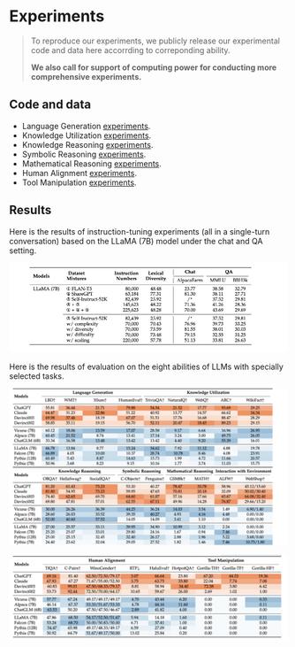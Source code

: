 # Experiments



> To reproduce our experiments, we publicly release our experimental code and data here accorrding to correponding ability.
>
> **We also call for support of computing power for conducting more comprehensive experiments.**



## Code and data

- Language Generation  [experiments](LanguageGeneration).
- Knowledge Utilization  [experiments](KnowledgeUtilization).
- Knowledge Reasoning  [experiments](KnowledgeUtilization).
- Symbolic Reasoning  [experiments](SymbolicReasoning).
- Mathematical Reasoning  [experiments](MathematicalReasoning).
- Human Alignment  [experiments](HumanAlignment).
- Tool Manipulation  [experiments](ToolManipulation).



## Results

Here is the results of instruction-tuning experiments (all in a single-turn conversation) based on the LLaMA (7B) model
under the chat and QA setting. 



![table1](../assets/instruction_tuning_table.png)



Here is the results of evaluation on the eight abilities of LLMs with specially selected tasks.



![table1](../assets/Evaluation_table_1.png)

![table1](../assets/Evaluation_table_2.png)

